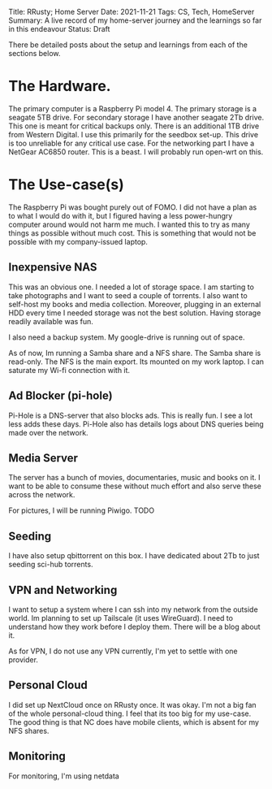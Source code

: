 Title: RRusty; Home Server
Date: 2021-11-21
Tags: CS, Tech, HomeServer
Summary: A live record of my home-server journey and the learnings so far in this endeavour
Status: Draft

There be detailed posts about the setup and learnings from each of the sections below.

# The Hardware.
The primary computer is a Raspberry Pi model 4.
The primary storage is a seagate 5TB drive.
For secondary storage I have another seagate 2Tb drive. This one is meant for critical backups only.
There is an additional 1TB drive from Western Digital. I use this primarily for the seedbox set-up. This drive is too unreliable for any critical use case.
For the networking part I have a NetGear AC6850 router. This is a beast. I will probably run open-wrt on this.

# The Use-case(s)
The Raspberry Pi was bought purely out of FOMO. I did not have a plan as to what I would do with it, but I figured having a less power-hungry computer around would not harm me much.
I wanted this to try as many things as possible without much cost. This is something that would not be possible with my company-issued laptop.
## Inexpensive NAS
This was an obvious one. I needed a lot of storage space. I am starting to take photographs and I want to seed a couple of torrents. I also want to self-host my books and media collection. Moreover, plugging in an external HDD every time I needed storage was not the best solution. Having storage readily available was fun.

I also need a backup system. My google-drive is running out of space.

As of now, Im running a Samba share and a NFS share. The Samba share is read-only. The NFS is the main export. Its mounted on my work laptop. I can saturate my Wi-fi connection with it.

## Ad Blocker (pi-hole)
Pi-Hole is a DNS-server that also blocks ads. This is really fun. I see a lot less adds these days. Pi-Hole also has details logs about DNS queries being made over the network.

## Media Server
The server has a bunch of movies, documentaries, music and books on it. I want to be able to consume these without much effort and also serve these across the network.

For pictures, I will be running Piwigo. TODO

## Seeding
I have also setup qbittorrent on this box. I have dedicated about 2Tb to just seeding sci-hub torrents.

## VPN and Networking

I want to setup a system where I can ssh into my network from the outside world.
Im planning to set up Tailscale (it uses WireGuard). I need to understand how they work before I deploy them. There will be a blog about it.

As for VPN, I do not use any VPN currently, I'm yet to settle with one provider.

## Personal Cloud
I did set up NextCloud once on RRusty once. It was okay. I'm not a big fan of the whole personal-cloud thing. I feel that its too big for my use-case. The good thing is that NC does have mobile clients, which is absent for my NFS shares.

## Monitoring
For monitoring, I'm using netdata


